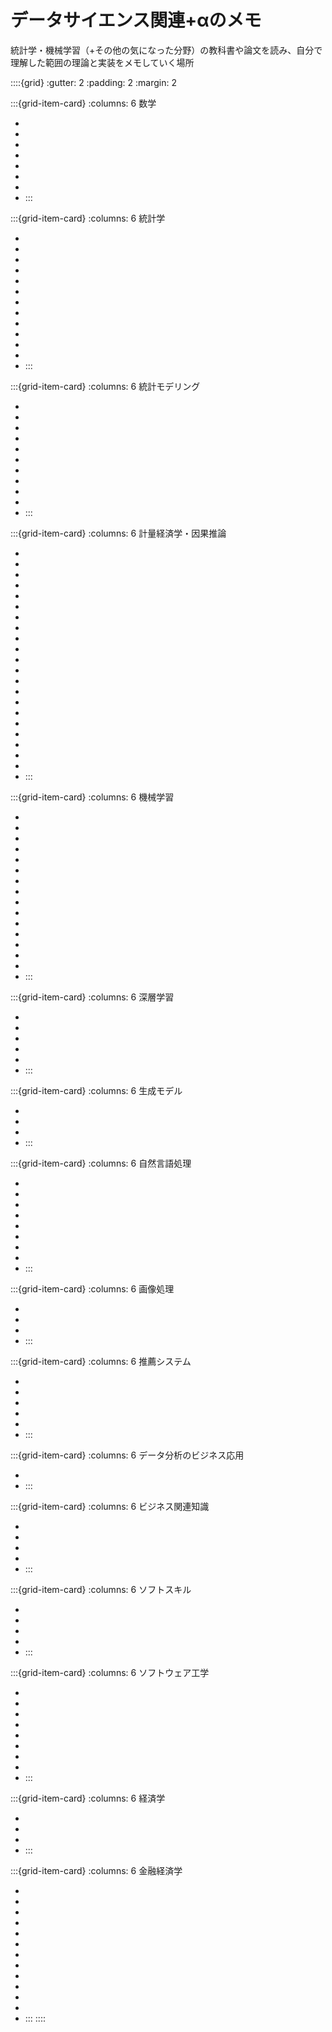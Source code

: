 # データサイエンス関連+αのメモ

統計学・機械学習（+その他の気になった分野）の教科書や論文を読み、自分で理解した範囲の理論と実装をメモしていく場所


::::{grid}
:gutter: 2
:padding: 2
:margin: 2

:::{grid-item-card}
:columns: 6
数学

- [](mathematics/introduction)
- [](mathematics/set_theory)
- [](mathematics/factorization)
- [](mathematics/algebra/index)
- [](mathematics/linear_algebra/index)
- [](mathematics/calculus/index)
- [](mathematics/mathematical_optimization/index)
- [](mathematics/applied_math/index)
:::

:::{grid-item-card}
:columns: 6
統計学

- [](statistics/probability/index)
- [](statistics/statistical_inference/index)
- [](statistics/divergence)
- [](statistics/optimal_transport)
- [](statistics/bootstrap)
- [](statistics/nonparametric_density_estimation)
- [](statistics/correlation)
- [](statistics/missing_data)
- [](statistics/sandwich_estimator)
- [](statistics/asymptotic_theory/index)
- [](statistics/bayes_statistics/index)
- [](statistics/done_wrong)
- [](statistics/visualization)
:::

:::{grid-item-card}
:columns: 6
統計モデリング

- [](statistical_modeling/factor_analysis)
- [](statistical_modeling/gaussian_process)
- [](statistical_modeling/quantile_regression)
- [](statistical_modeling/survival_analysis)
- [](statistical_modeling/sem/index)
- [](statistical_modeling/glm/index)
- [](statistical_modeling/bayes_modeling/index)
- [](statistical_modeling/time_series_analysis/index)
- [](statistical_modeling/symbolic_data_analysis)
- [](statistical_modeling/semiparametric/index)
- [](statistical_modeling/evaluation/index)
:::

:::{grid-item-card}
:columns: 6
計量経済学・因果推論

- [](econometrics/structure_estimation/index)
- [](econometrics/rubin_causal_model)
- [](econometrics/selection_bias)
- [](econometrics/experimental_design)
- [](econometrics/pearl_causal_model)
- [](econometrics/causal_diagram)
- [](econometrics/ols/index)
- [](econometrics/propensity_score)
- [](econometrics/iv/index)
- [](econometrics/regression_discontinuity)
- [](econometrics/fixed_effect_model)
- [](econometrics/difference_in_differences)
- [](econometrics/synthetic_control)
- [](econometrics/causalimpact)
- [](econometrics/gmm)
- [](econometrics/dml/index)
- [](econometrics/causal_forest/index)
- [](econometrics/causal_machine_learning/index)
- [](econometrics/causal_discovery)
- [](econometrics/uplift_modeling)
- [](econometrics/sensitivity_analysis)
- [](econometrics/literatures)
:::

:::{grid-item-card}
:columns: 6
機械学習

- [](machine_learning/statistical_learning_theory)
- [](machine_learning/unsupervised_learning/index)
- [](machine_learning/linear_models/index)
- [](machine_learning/svm)
- [](machine_learning/trees/index)
- [](machine_learning/naive_bayes)
- [](machine_learning/bayesian_network)
- [](machine_learning/imbalanced_data)
- [](machine_learning/distillation)
- [](machine_learning/probability_prediction)
- [](machine_learning/evaluation/evaluation)
- [](machine_learning/ml_ops/index)
- [](machine_learning/overfitting)
- [](machine_learning/feature_engineering)
- [](machine_learning/explainability/introduction)
- [](machine_learning/uncertainty/index)
:::

:::{grid-item-card}
:columns: 6
深層学習

- [](deep_learning/history)
- [](deep_learning/dl_and_tabular_data)
- [](deep_learning/dnn/index)
- [](deep_learning/cnn/index)
- [](deep_learning/rnn/index)
- [](deep_learning/transformer/index)
:::

:::{grid-item-card}
:columns: 6
生成モデル

- [](generative_models/generative_models)
- [](generative_models/autoencoder)
- [](generative_models/gan)
- [](generative_models/diffusion_models)
:::

:::{grid-item-card}
:columns: 6
自然言語処理

- [](natural_language_processing/character_code)
- [](natural_language_processing/normalization)
- [](natural_language_processing/tokenization)
- [](natural_language_processing/language_model)
- [](natural_language_processing/embedding)
- [](natural_language_processing/rnn)
- [](natural_language_processing/latent_dirichlet_allocation)
- [](natural_language_processing/task/index)
- [](natural_language_processing/large_language_models/index)
:::

:::{grid-item-card}
:columns: 6
画像処理

- [](image_processing/introduction)
- [](image_processing/rotation_correction)
- [](image_processing/distortion_correction)
- [](image_processing/similarity_and_hashing)
:::

:::{grid-item-card}
:columns: 6
推薦システム

- [](recommender_system/introduction)
- [](recommender_system/collaborative_filtering)
- [](recommender_system/matrix_factorization)
- [](recommender_system/factorization_machines)
- [](recommender_system/bayesian_personalized_ranking)
- [](recommender_system/two_tower)
:::

:::{grid-item-card}
:columns: 6
データ分析のビジネス応用

- [](applied_data_science/data_management)
- [](applied_data_science/type_of_applications)
:::

:::{grid-item-card}
:columns: 6
ビジネス関連知識

- [](business/revenue_structure)
- [](business/accounting)
- [](business/product_management/index)
- [](business/project_management/index)
- [](business/business_administration/index)
:::

:::{grid-item-card}
:columns: 6
ソフトスキル

- [](soft_skills/logic/index)
- [](soft_skills/negotiation)
- [](soft_skills/harvard_negotiation)
- [](soft_skills/leadership)
- [](soft_skills/writing)
:::

:::{grid-item-card}
:columns: 6
ソフトウェア工学

- [](software_engineering/programming)
- [](software_engineering/algorithms/index)
- [](software_engineering/development/index)
- [](software_engineering/data_store/index)
- [](software_engineering/faas/index)
- [](software_engineering/security/index)
- [](software_engineering/pseudorandom_numbers/index)
- [](software_engineering/web_optimization)
- [](software_engineering/linux)
:::

:::{grid-item-card}
:columns: 6
経済学

- [](economics/introduction)
- [](economics/microeconomics/index)
- [](economics/macroeconomics/index)
- [](economics/quantitative_economics)
:::

:::{grid-item-card}
:columns: 6
金融経済学

- [](financial_economics/introduction)
- [](financial_economics/optimal_portfolio)
- [](financial_economics/capm)
- [](financial_economics/metrics)
- [](financial_economics/feature_neutralization)
- [](financial_economics/statistical_arbitrage)
- [](financial_economics/asset_pricing)
- [](financial_economics/papers/index)
- [](financial_economics/financial_time_series/index)
- [](financial_economics/investment_strategies/index)
- [](financial_economics/libraries)
- [](financial_economics/random_walk)
- [](financial_economics/factors/index)
:::
::::